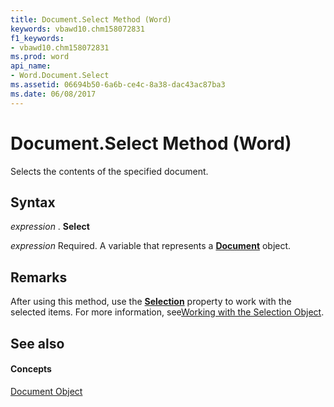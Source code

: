 ```yaml
---
title: Document.Select Method (Word)
keywords: vbawd10.chm158072831
f1_keywords:
- vbawd10.chm158072831
ms.prod: word
api_name:
- Word.Document.Select
ms.assetid: 06694b50-6a6b-ce4c-8a38-dac43ac87ba3
ms.date: 06/08/2017
---
```



# Document.Select Method (Word)

Selects the contents of the specified document.


## Syntax

 _expression_ . **Select**

 _expression_ Required. A variable that represents a **[Document](document-object-word.md)** object.


## Remarks

After using this method, use the  **[Selection](selection-object-word.md)** property to work with the selected items. For more information, see[Working with the Selection Object](http://msdn.microsoft.com/library/a1ef7e48-5a0f-d278-4b67-7b96f4e24052%28Office.15%29.aspx).


## See also


#### Concepts


[Document Object](document-object-word.md)

